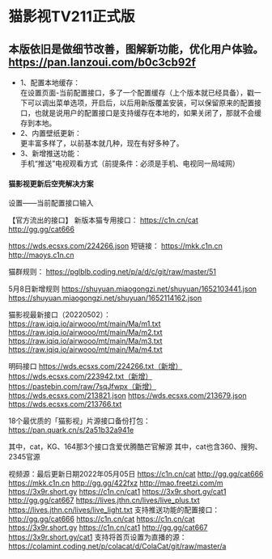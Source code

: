 猫影视TV211正式版 
==========
本版依旧是做细节改善，图解新功能，优化用户体验。    
https://pan.lanzoui.com/b0c3cb92f
----
* 1、配置本地缓存：   
在设置页面-当前配置接口，多了一个配置缓存（上个版本就已经具备），戳一下可以调出菜单选项，开启后，以后用新版覆盖安装，可以保留原来的配置接口，也就是说用户的配置接口是支持缓存在本地的，如果关闭了，那就不会缓存到本地。  
* 2、内置壁纸更新：  
更丰富多样了，以前基本就几种，现在有好多种了。  
* 3、新增推送功能：  
手机“推送”电视观看方式（前提条件：必须是手机、电视同一局域网）  

#### 猫影视更新后空壳解决方案

设置——当前配置接口输入

【官方流出的接口】
新版本猫专用接口：
https://c1n.cn/cat
http://gg.gg/cat666

https://wds.ecsxs.com/224266.json
短链接：
https://mkk.c1n.cn
http://maoys.c1n.cn

猫群规则：
https://pglblb.coding.net/p/a/d/c/git/raw/master/51

5月8日新增规则
https://shuyuan.miaogongzi.net/shuyuan/1652103441.json
 https://shuyuan.miaogongzi.net/shuyuan/1652114162.json

猫影视最新接口（20220502）：
https://raw.iqiq.io/airwooo/mt/main/Ma/m1.txt
https://raw.iqiq.io/airwooo/mt/main/Ma/m2.txt
https://raw.iqiq.io/airwooo/mt/main/Ma/m3.txt
https://raw.iqiq.io/airwooo/mt/main/Ma/m4.txt

明码接口
https://wds.ecsxs.com/224266.txt（新增）
https://wds.ecsxs.com/223942.txt（新增）
https://pastebin.com/raw/7sqJfwpx（新增）
https://wds.ecsxs.com/213821.json
https://wds.ecsxs.com/213679.json
https://wds.ecsxs.com/213766.txt

18个最优质的「猫影视」片源接口备份打包：
https://pan.quark.cn/s/2a51b32a941e

其中，cat，KG、164那3个接口含爱优腾酷芒官解源
其中，cat也含360、搜狗、2345官源


视频源：最后更新日期2022年05月05日
https://c1n.cn/cat
http://gg.gg/cat666
https://mkk.c1n.cn
http://gg.gg/422fxz
http://mao.freetzi.com/m
https://3x9r.short.gy
https://c1n.cn/cat1
https://3x9r.short.gy/cat1
http://gg.gg/cat667
https://lives.jthn.cn/lives/live_plus.txt
https://lives.jthn.cn/lives/live_light.txt
支持推送功能的配置接口：
http://gg.gg/cat666
https://c1n.cn/cat
https://c1n.cn/cat
https://3x9r.short.gy
https://c1n.cn/cat1
http://gg.gg/cat667
https://3x9r.short.gy/cat1
支持将首页设置为直播的源：
https://colamint.coding.net/p/colacat/d/ColaCat/git/raw/master/a
